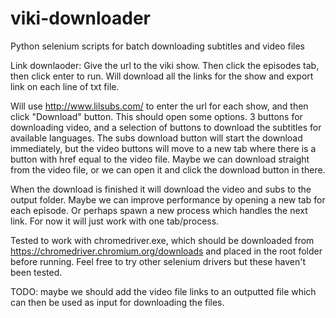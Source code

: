 # viki-downloader
Python selenium scripts for batch downloading subtitles and video files

Link downlaoder:
    Give the url to the viki show. Then click the episodes tab, then click enter to run.
    Will download all the links for the show and export link on each line of txt file.

Will use http://www.lilsubs.com/ to enter the url for each show, and then click "Download" button.
This should open some options. 3 buttons for downloading video, and a selection of buttons to download the subtitles for available languages.
The subs download button will start the download immediately, but the video buttons will move to a new tab where there is a button with href equal to the video file. Maybe we can download straight from the video file, or we can open it and click the download button in there.

When the download is finished it will download the video and subs to the output folder.
Maybe we can improve performance by opening a new tab for each episode. Or perhaps spawn a new process which handles the next link.
For now it will just work with one tab/process.

Tested to work with chromedriver.exe, which should be downloaded from https://chromedriver.chromium.org/downloads and placed in the root folder before running. Feel free to try other selenium drivers but these haven't been tested.

TODO: maybe we should add the video file links to an outputted file which can then be used as input for downloading the files.